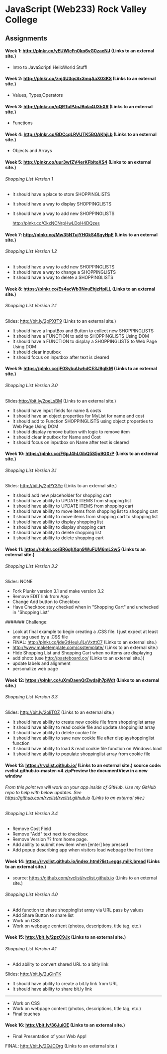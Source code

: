 # JavaScript (Web233) Rock Valley College

## Assignments

#### Week 1: http://plnkr.co/yEUWlcFn0kp6vG0zacNJ (Links to an external site.) 

  * Intro to JavaScript! HelloWorld Stuff!

#### Week 2: http://plnkr.co/znj4U3qsSx3mqAaX03KS (Links to an external site.) 

  * Values, Types,Operators

#### Week 3: http://plnkr.co/oQRTulPJpJBoIa4U3hXR (Links to an external site.) 

  * Functions

#### Week 4: http://plnkr.co/BDCcqLRVUTK5BQAKhjLb (Links to an external site.) 
  * Objects and Arrays

#### Week 5: http://plnkr.co/uur3wfZV4erKFbltoXS4 (Links to an external site.) 
###### Shopping List Version 1

  * It should have a place to store SHOPPINGLISTS
  * It should have a way to display SHOPPINGLISTS
  * It should have a way to add new SHOPPINGLISTS

    http://plnkr.co/CkxNCNrpHwLDoH4DQzes 

#### Week 7: http://plnkr.co/Mw35NTujYHOkS4SqyHpE (Links to an external site.) 

###### Shopping List Version 1.2

  * It should have a way to add new SHOPPINGLISTS
  * It should have a way to change a SHOPPINGLISTS
  * It should have a way to delete a SHOPPINGLISTS

#### Week 8: https://plnkr.co/Es4acWb3NnuEhjzHpiLL (Links to an external site.) 

###### Shopping List Version 2.1 

Slides: http://bit.ly/2pPXfT9 (Links to an external site.) 

  * It should have a InputBox and Button to collect new SHOPPINGLISTS
  * It should have a FUNCTION to add to SHOPPINGLISTS Using DOM
  * It should have a FUNCTION to display a SHOPPINGLISTS to Web Page Using DOM
  * It should clear inputbox
  * It should focus on inputbox after text is cleared

#### Week 9: https://plnkr.co/jF0SybuUwhdCE3J9gIkM (Links to an external site.) 

###### Shopping List Version 3.0

Slides:http://bit.ly/2peLsBM (Links to an external site.) 

  * It should have input fields for name & costs
  * It should have an object properties for MyList for name and cost
  * It should add to Function SHOPPINGLISTS using object properties to Web Page Using DOM
  * It should display remove button with logic to remove item
  * It should clear inputbox for Name and Cost
  * It should focus on inputbox on Name after text is cleared

#### Week 10: https://plnkr.co/F6pJ4hL0ibQ5S5p9GXrP (Links to an external site.) 

###### Shopping List Version 3.1

Slides: http://bit.ly/2pPY3Ye (Links to an external site.)

  * It should add new placeholder for shopping cart
  * It should have ability to UPDATE ITEMS from shopping list
  * It should have ability to UPDATE ITEMS from shopping cart
  * It should have ability to move items from shopping list to shopping cart
  * It should have ability to move items from shopping cart to shopping list
  * It should have ability to display shopping list
  * It should have ability to display shopping cart
  * It should have ability to delete shopping list
  * It should have ability to delete shopping cart

#### Week 11: https://plnkr.co/BR6ghXqn9WuFUM6mL2w5 (Links to an external site.) 

###### Shopping List Version 3.2

Slides: NONE

  * Fork Plunkr version 3.1 and make version 3.2
  * Remove EDIT link from App
  * Change Add button to Checkbox
  * Have Checkbox stay checked when in "Shopping Cart" and unchecked in "Shopping List"

####### Challenge:

  * Look at final example to begin creating a .CSS file. I just expect at least one tag used by a .CSS file
  * FINAL: http://plnkr.co/jdeGtHeulu1LyVxtttC7 (Links to an external site.) 
  * http://www.maketemplate.com/csstemplate/ (Links to an external site.) 
  * Hide Shopping List and Shopping Cart when no items are displaying
  * add photo (use http://pasteboard.co/ (Links to an external site.))
  * update labels and alignment
  * personalize web page

#### Week 12: https://plnkr.co/uXmDaenQrZwdajh7pWdt (Links to an external site.) 

###### Shopping List Version 3.3

Slides: http://bit.ly/2oliTOZ (Links to an external site.) 

  * It should have ability to create new cookie file from shoppinglist array
  * It should have ability to read cookie file and update shoppinglist array
  * It should have ability to delete cookie file
  * It should have ability to save new cookie file after displayshoppinglist function
  * It should have ability to load & read cookie file function on Windows load
  * It should have ability to populate shoppinglist array from cookie file

#### Week 13: https://rvclist.github.io/ (Links to an external site.)   source code: rvclist.github.io-master-v4.zipPreview the documentView in a new window

###### From this point we will work on your app inside of GitHub. Use my GitHub repo to help with below updates. See https://github.com/rvclist/rvclist.github.io (Links to an external site.) 

###### Shopping List Version 3.4

  * Remove Cost Field
  * Remove "Add" text next to checkbox
  * Remove Version ?? from home page.
  * Add ability to submit new item when [enter] key pressed
  * Add popup describing app when visitors load webpage the first time

#### Week 14: https://rvclist.github.io/index.html?list=eggs,milk,bread (Links to an external site.)  
  * source: https://github.com/rvclist/rvclist.github.io (Links to an external site.) 
  
###### Shopping List Version 4.0

  * Add function to share shoppinglist array via URL pass by values
  * Add Share Button to share list
  * Work on CSS
  * Work on webpage content (photos, descriptions, title tag, etc.)

#### Week 15: http://bit.ly/2pzC9Jx (Links to an external site.) 

###### Shopping List Version 4.1

  * Add ability to convert shared URL to a bitly link
  
  Slides: http://bit.ly/2uGinTK

  * It should have ability to create a bit.ly link from URL
  * It should have ability to share bit.ly link 
  --------------------
  * Work on CSS
  * Work on webpage content (photos, descriptions, title tag, etc.)
  * Final touches 
 
#### Week 16: http://bit.ly/36JuiOE (Links to an external site.) 
   * Final Presentation of your Web App!

FINAL: http://bit.ly/2QJCOrg (Links to an external site.) 
